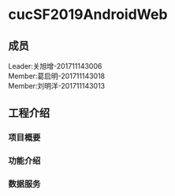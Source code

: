 # cucSF2019AndroidWeb
## 成员
Leader:关旭增-201711143006  
Member:葛启明-201711143018  
Member:刘明洋-201711143013  
## 工程介绍
### 项目概要

### 功能介绍

### 数据服务


